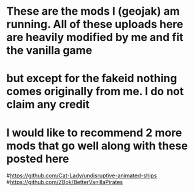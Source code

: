 # These are the mods I (geojak) am running. All of these uploads here are heavily modified by me and fit the vanilla game
# but except for the fakeid nothing comes originally from me. I do not claim any credit
# I would like to recommend 2 more mods that go well along with these posted here
#https://github.com/Cat-Lady/undisruptive-animated-ships
#https://github.com/ZBok/BetterVanillaPirates
